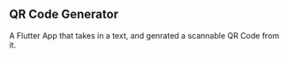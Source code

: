 ## QR Code Generator

A Flutter App that takes in a text, and genrated a scannable QR Code from it. 
